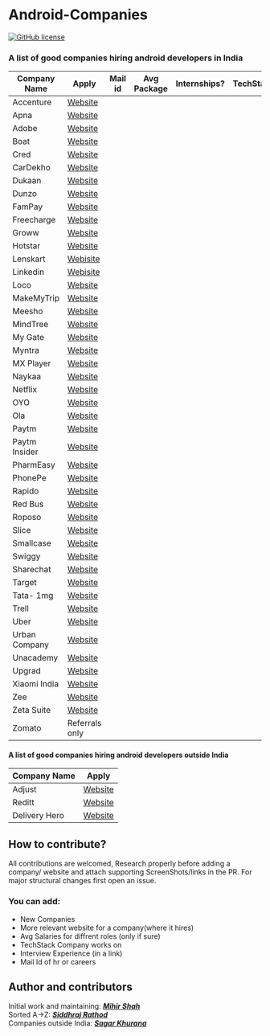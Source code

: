 # Android-Companies
[![GitHub license](https://img.shields.io/badge/License-MIT-blue.svg)](LICENSE)
<br>
### A list of good companies hiring android developers in India

| Company Name  | Apply | Mail id | Avg Package | Internships?| TechStack|
| ------------- | ------------- | ------------- |------------- |------------- |------------- |
| Accenture| <a href="https://www.linkedin.com/jobs/view/android-application-development-application-developer-at-accenture-in-india-2750618759/?originalSubdomain=in">Website</a>  | |
| Apna| <a href="https://www.linkedin.com/jobs/view/2807079631/">Website</a>  | |
| Adobe| <a href="https://www.linkedin.com/jobs/view/2847943505/">Website</a>  | |
| Boat| <a href="https://www.linkedin.com/jobs/view/2843130557/">Website</a>  | |
| Cred| <a href="https://careers.cred.club/allJob">Website</a>  | |
| CarDekho| <a href="https://www.linkedin.com/jobs/view/2831917263/">Website</a>  | |
| Dukaan| <a href="https://angel.co/company/dukaan-app/jobs/949897-senior-android-developer">Website</a>  | |
| Dunzo| <a href="https://www.linkedin.com/jobs/view/2855617230/">Website</a>  | |
| FamPay| <a href="https://www.linkedin.com/jobs/view/2822802518/">Website</a>  | |
| Freecharge| <a href="https://www.linkedin.com/jobs/view/2813870616/">Website</a>  | |
| Groww| <a href="https://groww.skillate.com/jobs/11795">Website</a>  | |
| Hotstar| <a href="https://www.linkedin.com/jobs/view/2848222142/">Website</a> | |
| Lenskart| <a href="https://hiring.lenskart.com/o/software-developer-android">Webisite</a> | |
| Linkedin| <a href="https://www.linkedin.com/jobs/view/2742718651/">Webisite</a> | |
| Loco| <a href="https://www.linkedin.com/jobs/view/2864533581/">Website</a>| |
| MakeMyTrip| <a href="https://careers.makemytrip.com/prod/jobs">Website</a>  | |
| Meesho| <a href="https://meesho.io/jobs">Website</a>  | |
| MindTree| <a href="https://www.linkedin.com/jobs/view/2882741732/">Website</a> | |
| My Gate| <a href="https://www.linkedin.com/jobs/view/2903684073/">Website</a>  | |
| Myntra| <a href="https://careers.myntra.com/jobs/technology">Website</a>  | |
| MX Player| <a href="https://www.linkedin.com/jobs/view/2865980457/">Website</a>  | |
| Naykaa| <a href="https://www.nykaa.com/careers">Website</a>  | |
| Netflix| <a href="https://jobs.netflix.com/jobs/102634226">Website</a>  | |
| OYO| <a href="http://oyorooms.careersitemanager.com/">Website</a>  | |
| Ola| <a href="https://ola.skillate.com/jobs/7391">Website</a>  | |
| Paytm| <a href="https://jobs.lever.co/paytm?department=Technology&team=Paytm%20App">Website</a>  | |
| Paytm Insider| <a href="https://www.linkedin.com/jobs/view/2841070319/">Website</a>  | |
| PharmEasy| <a href="https://pharmeasy.in/careers/jobs/?jobId=vSChW6SHmMwh">Website</a>  | |
| PhonePe| <a href="https://www.linkedin.com/jobs/view/2866571174/">Website</a>  | |
| Rapido| <a href="https://www.rapido.bike/Careers">Website</a>  | |
| Red Bus| <a href="https://www.linkedin.com/jobs/view/2892447893/">Website</a> | |
| Roposo| <a href="https://www.linkedin.com/jobs/view/2862073090/">Website</a>  | |
| Slice| <a href="https://jobs.smartrecruiters.com/slice1/743999801488588-android-developer-sdei">Website</a>  | |
| Smallcase| <a href="https://smallcase.freshteam.com/jobs/5cD8EGiCqtw5/android-engineer-tickertape">Website</a>  | |
| Swiggy| <a href="https://careers.swiggy.com/#/careers?src%3Dcareers=&career_page_category%3DTechnology=&search%3Dtitle:android%26p%3DeyJwYWdlVHlwZSI6ImpkIiwiY3ZTb3VyY2UiOiJjYXJlZXJzIiwicmVxSWQiOjk5OSwicmVxdWVzdGVyIjp7ImlkIjoiIiwiY29kZSI6IiIsIm5hbWUiOiIifSwicGFnZSI6ImNhcmVlcnMiLCJidWZpbHRlciI6LTEsImN1c3RvbUZpZWxkcyI6eyJjYXJlZXJfcGFnZV9jYXRlZ29yeSI6IlRlY2hub2xvZ3kiLCJzZWFyY2giOiJ0aXRsZTphbmRyb2lkIn19=">Website</a>  | |
| Sharechat| <a href="https://sharechat.hire.trakstar.com/jobs/fk0qavv/">Website</a>  | |
| Target| <a href="https://www.linkedin.com/jobs/view/2876182459/">Website</a>  | |
| Tata- 1mg| <a href="https://1mg.darwinbox.in/ms/candidate/careers/a61d2ff8d48a51">Website</a>  | |
| Trell| <a href="">Website</a>  | |
| Uber| <a href="https://www.linkedin.com/jobs/view/2806220019/">Website</a>  | |
| Urban Company| <a href="https://careers.urbancompany.com/jobs?department=Engineering">Website</a>  | |
| Unacademy| <a href="https://apply.workable.com/unacademy/j/0595B11620/">Website</a>  | |
| Upgrad| <a href="https://upgrad.darwinbox.in/ms/candidate/careers">Website</a>  | |
| Xiaomi India| <a href="https://www.linkedin.com/jobs/view/2850289986/">Website</a>  | |
| Zee | <a href="https://portal.turbohire.co/publicjobs/G%2FGqZ8WYL4zRvxvu37IPj4pDUJHNKNZU9VCT7b5k8XDcwE546tNvVC3HMSx5UhHV">Website</a> | |
| Zeta Suite| <a href="https://www.linkedin.com/jobs/view/2893149264/">Website</a>  | |
| Zomato | Referrals only | |

#### A list of good companies hiring android developers outside India

| Company Name  | Apply |
| ------------- | ------------- |
| Adjust| <a href="https://www.adjust.com/company/careers/jobs/">Website</a>  |
| Reditt| <a href="https://www.redditinc.com/careers/#job-info">Website</a>  |
| Delivery Hero| <a href="https://careers.deliveryhero.com/global/en/c/tech-jobs">Website</a>  |


## How to contribute?
All contributions are welcomed, Research properly before adding a company/ website and attach supporting ScreenShots/links in the PR. For major structural changes first open an issue.
### You can add:
- New Companies
- More relevant website for a company(where it hires)
- Avg Salaries for diffrent roles (only if sure)
- TechStack Company works on
- Interview Experience (in a link)
- Mail Id of hr or careers

## Author and contributors
Initial work and maintaining: <a href="https://github.com/Miihir79">***Mihir Shah***</a> <br>
Sorted A->Z: <a href="https://github.com/siddhraj-sinh">***Siddhraj Rathod***</a> <br>
Companies outside India: <a href="https://github.com/hellosagar">***Sagar Khurana***</a> <br>
